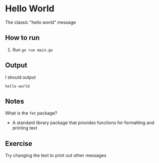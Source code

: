 # Hello World

The classic "hello world" message

## How to run

1. Run `go run main.go`

## Output

I should output

```
hello world
```

## Notes

What is the `fmt` package?

- A standard library package that provides functions for formatting and printing text

## Exercise

Try changing the text to print out other messages
